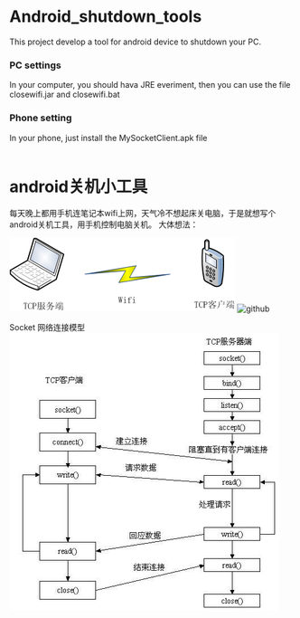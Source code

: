 Android_shutdown_tools
======================

This project develop a tool for android device to shutdown your PC.

### PC settings
In your computer, you should hava JRE everiment, then you can use the file closewifi.jar and closewifi.bat<br />
### Phone setting
In your phone, just install the MySocketClient.apk file<br />
<br />

android关机小工具
======================
每天晚上都用手机连笔记本wifi上网，天气冷不想起床关电脑，于是就想写个android关机工具，用手机控制电脑关机。
大体想法：

![github](https://github.com/cslilong/Android_shutdown_tools/blob/master/img/think.png "github")
![github](http://github.com/unicorn.png "github")



Socket 网络连接模型
![github](https://github.com/cslilong/Android_shutdown_tools/blob/master/img/theory.png "github")

